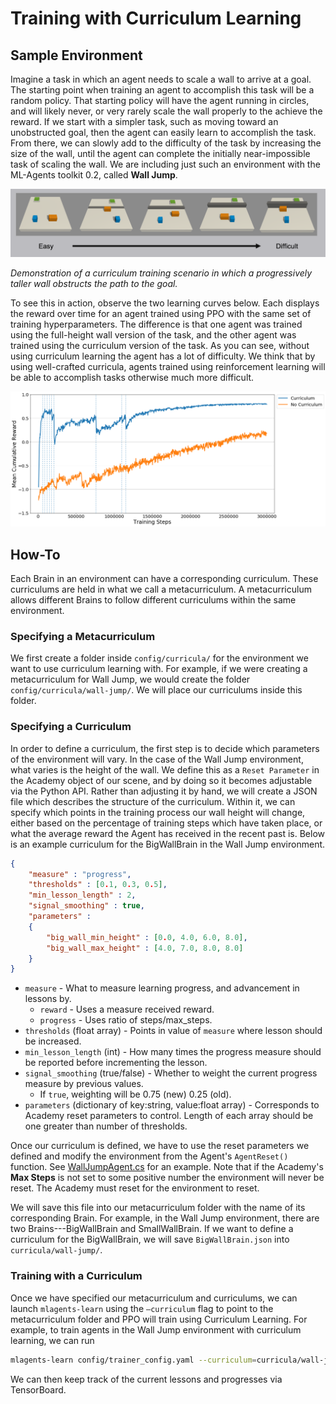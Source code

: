 # Training with Curriculum Learning

## Sample Environment

Imagine a task in which an agent needs to scale a wall to arrive at a goal. The
starting point when training an agent to accomplish this task will be a random
policy. That starting policy will have the agent running in circles, and will
likely never, or very rarely scale the wall properly to the achieve the reward.
If we start with a simpler task, such as moving toward an unobstructed goal,
then the agent can easily learn to accomplish the task. From there, we can
slowly add to the difficulty of the task by increasing the size of the wall,
until the agent can complete the initially near-impossible task of scaling the
wall. We are including just such an environment with the ML-Agents toolkit 0.2,
called __Wall Jump__.

![Wall](images/curriculum.png)

_Demonstration of a curriculum training scenario in which a progressively taller
wall obstructs the path to the goal._

To see this in action, observe the two learning curves below. Each displays the
reward over time for an agent trained using PPO with the same set of training
hyperparameters. The difference is that one agent was trained using the
full-height wall version of the task, and the other agent was trained using the
curriculum version of the task. As you can see, without using curriculum
learning the agent has a lot of difficulty. We think that by using well-crafted
curricula, agents trained using reinforcement learning will be able to
accomplish tasks otherwise much more difficult.

![Log](images/curriculum_progress.png)

## How-To

Each Brain in an environment can have a corresponding curriculum. These
curriculums are held in what we call a metacurriculum. A metacurriculum allows
different Brains to follow different curriculums within the same environment.

### Specifying a Metacurriculum

We first create a folder inside `config/curricula/` for the environment we want
to use curriculum learning with. For example, if we were creating a
metacurriculum for Wall Jump, we would create the folder
`config/curricula/wall-jump/`. We will place our curriculums inside this folder.

### Specifying a Curriculum

In order to define a curriculum, the first step is to decide which parameters of
the environment will vary. In the case of the Wall Jump environment, what varies
is the height of the wall. We define this as a `Reset Parameter` in the Academy
object of our scene, and by doing so it becomes adjustable via the Python API.
Rather than adjusting it by hand, we will create a JSON file which
describes the structure of the curriculum. Within it, we can specify which
points in the training process our wall height will change, either based on the
percentage of training steps which have taken place, or what the average reward
the Agent has received in the recent past is. Below is an example curriculum for
the BigWallBrain in the Wall Jump environment.

```json
{
    "measure" : "progress",
    "thresholds" : [0.1, 0.3, 0.5],
    "min_lesson_length" : 2,
    "signal_smoothing" : true,
    "parameters" :
    {
        "big_wall_min_height" : [0.0, 4.0, 6.0, 8.0],
        "big_wall_max_height" : [4.0, 7.0, 8.0, 8.0]
    }
}
```

* `measure` - What to measure learning progress, and advancement in lessons by.
  * `reward` - Uses a measure received reward.
  * `progress` - Uses ratio of steps/max_steps.
* `thresholds` (float array) - Points in value of `measure` where lesson should
  be increased.
* `min_lesson_length` (int) - How many times the progress measure should be
  reported before incrementing the lesson.
* `signal_smoothing` (true/false) - Whether to weight the current progress
  measure by previous values.
  * If `true`, weighting will be 0.75 (new) 0.25 (old).
* `parameters` (dictionary of key:string, value:float array) - Corresponds to
  Academy reset parameters to control. Length of each array should be one
  greater than number of thresholds.

Once our curriculum is defined, we have to use the reset parameters we defined
and modify the environment from the Agent's `AgentReset()` function. See
[WallJumpAgent.cs](https://github.com/Unity-Technologies/ml-agents/blob/master/UnitySDK/Assets/ML-Agents/Examples/WallJump/Scripts/WallJumpAgent.cs)
for an example. Note that if the Academy's __Max Steps__ is not set to some
positive number the environment will never be reset. The Academy must reset
for the environment to reset.

We will save this file into our metacurriculum folder with the name of its
corresponding Brain. For example, in the Wall Jump environment, there are two
Brains---BigWallBrain and SmallWallBrain. If we want to define a curriculum for
the BigWallBrain, we will save `BigWallBrain.json` into
`curricula/wall-jump/`.

### Training with a Curriculum

Once we have specified our metacurriculum and curriculums, we can launch
`mlagents-learn` using the `–curriculum` flag to point to the metacurriculum
folder and PPO will train using Curriculum Learning. For example, to train
agents in the Wall Jump environment with curriculum learning, we can run

```sh
mlagents-learn config/trainer_config.yaml --curriculum=curricula/wall-jump/ --run-id=wall-jump-curriculum --train
```

We can then keep track of the current
lessons and progresses via TensorBoard.
